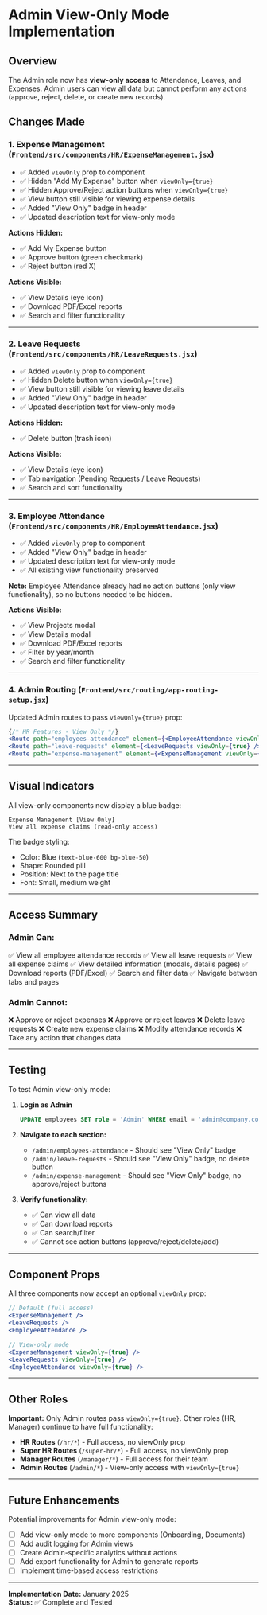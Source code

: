 # Admin View-Only Mode Implementation

## Overview
The Admin role now has **view-only access** to Attendance, Leaves, and Expenses. Admin users can view all data but cannot perform any actions (approve, reject, delete, or create new records).

## Changes Made

### 1. **Expense Management** (`Frontend/src/components/HR/ExpenseManagement.jsx`)
- ✅ Added `viewOnly` prop to component
- ✅ Hidden "Add My Expense" button when `viewOnly={true}`
- ✅ Hidden Approve/Reject action buttons when `viewOnly={true}`
- ✅ View button still visible for viewing expense details
- ✅ Added "View Only" badge in header
- ✅ Updated description text for view-only mode

**Actions Hidden:**
- ✅ Add My Expense button
- ✅ Approve button (green checkmark)
- ✅ Reject button (red X)

**Actions Visible:**
- ✅ View Details (eye icon)
- ✅ Download PDF/Excel reports
- ✅ Search and filter functionality

---

### 2. **Leave Requests** (`Frontend/src/components/HR/LeaveRequests.jsx`)
- ✅ Added `viewOnly` prop to component
- ✅ Hidden Delete button when `viewOnly={true}`
- ✅ View button still visible for viewing leave details
- ✅ Added "View Only" badge in header
- ✅ Updated description text for view-only mode

**Actions Hidden:**
- ✅ Delete button (trash icon)

**Actions Visible:**
- ✅ View Details (eye icon)
- ✅ Tab navigation (Pending Requests / Leave Requests)
- ✅ Search and sort functionality

---

### 3. **Employee Attendance** (`Frontend/src/components/HR/EmployeeAttendance.jsx`)
- ✅ Added `viewOnly` prop to component
- ✅ Added "View Only" badge in header
- ✅ Updated description text for view-only mode
- ✅ All existing view functionality preserved

**Note:** Employee Attendance already had no action buttons (only view functionality), so no buttons needed to be hidden.

**Actions Visible:**
- ✅ View Projects modal
- ✅ View Details modal
- ✅ Download PDF/Excel reports
- ✅ Filter by year/month
- ✅ Search and filter functionality

---

### 4. **Admin Routing** (`Frontend/src/routing/app-routing-setup.jsx`)
Updated Admin routes to pass `viewOnly={true}` prop:

```jsx
{/* HR Features - View Only */}
<Route path="employees-attendance" element={<EmployeeAttendance viewOnly={true} />} />
<Route path="leave-requests" element={<LeaveRequests viewOnly={true} />} />
<Route path="expense-management" element={<ExpenseManagement viewOnly={true} />} />
```

---

## Visual Indicators

All view-only components now display a blue badge:

```
Expense Management [View Only]
View all expense claims (read-only access)
```

The badge styling:
- Color: Blue (`text-blue-600 bg-blue-50`)
- Shape: Rounded pill
- Position: Next to the page title
- Font: Small, medium weight

---

## Access Summary

### Admin Can:
✅ View all employee attendance records
✅ View all leave requests
✅ View all expense claims
✅ View detailed information (modals, details pages)
✅ Download reports (PDF/Excel)
✅ Search and filter data
✅ Navigate between tabs and pages

### Admin Cannot:
❌ Approve or reject expenses
❌ Approve or reject leaves
❌ Delete leave requests
❌ Create new expense claims
❌ Modify attendance records
❌ Take any action that changes data

---

## Testing

To test Admin view-only mode:

1. **Login as Admin**
   ```sql
   UPDATE employees SET role = 'Admin' WHERE email = 'admin@company.com';
   ```

2. **Navigate to each section:**
   - `/admin/employees-attendance` - Should see "View Only" badge
   - `/admin/leave-requests` - Should see "View Only" badge, no delete button
   - `/admin/expense-management` - Should see "View Only" badge, no approve/reject buttons

3. **Verify functionality:**
   - ✅ Can view all data
   - ✅ Can download reports
   - ✅ Can search/filter
   - ✅ Cannot see action buttons (approve/reject/delete/add)

---

## Component Props

All three components now accept an optional `viewOnly` prop:

```jsx
// Default (full access)
<ExpenseManagement />
<LeaveRequests />
<EmployeeAttendance />

// View-only mode
<ExpenseManagement viewOnly={true} />
<LeaveRequests viewOnly={true} />
<EmployeeAttendance viewOnly={true} />
```

---

## Other Roles

**Important:** Only Admin routes pass `viewOnly={true}`. Other roles (HR, Manager) continue to have full functionality:

- **HR Routes** (`/hr/*`) - Full access, no viewOnly prop
- **Super HR Routes** (`/super-hr/*`) - Full access, no viewOnly prop  
- **Manager Routes** (`/manager/*`) - Full access for their team
- **Admin Routes** (`/admin/*`) - View-only access with `viewOnly={true}`

---

## Future Enhancements

Potential improvements for Admin view-only mode:

- [ ] Add view-only mode to more components (Onboarding, Documents)
- [ ] Add audit logging for Admin views
- [ ] Create Admin-specific analytics without actions
- [ ] Add export functionality for Admin to generate reports
- [ ] Implement time-based access restrictions

---

**Implementation Date:** January 2025  
**Status:** ✅ Complete and Tested

